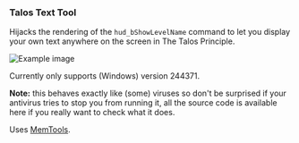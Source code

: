 ### Talos Text Tool
Hijacks the rendering of the `hud_bShowLevelName` command to let you display your own text anywhere on the screen in The Talos Principle.

![Example image](https://i.imgur.com/GCz7wo8.jpg)

Currently only supports (Windows) version 244371.


**Note:** this behaves exactly like (some) viruses so don't be surprised if your antivirus tries to stop you from running it, all the source code is available here if you really want to check what it does.


Uses [MemTools](https://github.com/apple1417/MemTools).